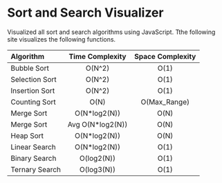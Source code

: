 # Sort and Search Visualizer
Visualized all sort and search algorithms using JavaScript. Tthe following site visualizes the following functions.

| Algorithm     | Time Complexity| Space Complexity |
| :------------ |:---------------:|:-----:|
| Bubble Sort   | O(N^2)          |   O(1) |
| Selection Sort| O(N^2)          |   O(1) |
| Insertion Sort| O(N^2)          |    O(1) |
| Counting Sort | O(N)            |    O(Max_Range) |
| Merge Sort    | O(N*log2(N))    |    O(N) |
| Merge Sort    | Avg O(N*log2(N))|    O(N) |
| Heap Sort     | O(N*log2(N))    |    O(N) |
| Linear Search | O(N*log2(N))    |    O(1) |
| Binary Search | O(log2(N))      |    O(1) |
| Ternary Search| O(log3(N))      |    O(1) |
